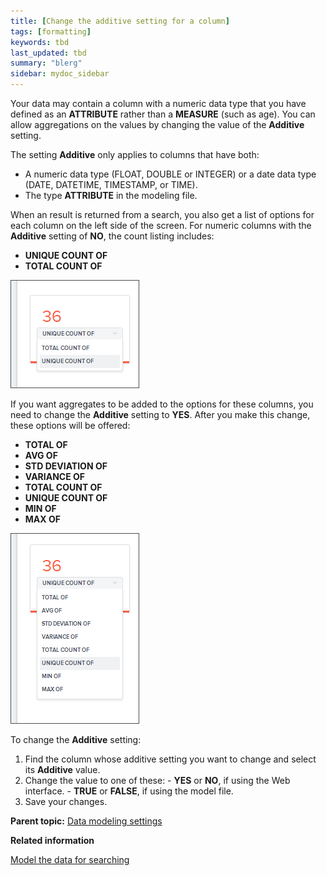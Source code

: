 ```yaml
---
title: [Change the additive setting for a column]
tags: [formatting]
keywords: tbd
last_updated: tbd
summary: "blerg"
sidebar: mydoc_sidebar
---
```

Your data may contain a column with a numeric data type that you have defined as an **ATTRIBUTE** rather than a **MEASURE** (such as age). You can allow aggregations on the values by changing the value of the **Additive** setting.

The setting **Additive** only applies to columns that have both:

-   A numeric data type (FLOAT, DOUBLE or INTEGER) or a date data type (DATE, DATETIME, TIMESTAMP, or TIME).
-   The type **ATTRIBUTE** in the modeling file.

When an result is returned from a search, you also get a list of options for each column on the left side of the screen. For numeric columns with the **Additive** setting of **NO**, the count listing includes:

-   **UNIQUE COUNT OF**
-   **TOTAL COUNT OF**

![](../../images/model_additive_model_false_options.png)

If you want aggregates to be added to the options for these columns, you need to change the **Additive** setting to **YES**. After you make this change, these options will be offered:

-   **TOTAL OF**
-   **AVG OF**
-   **STD DEVIATION OF**
-   **VARIANCE OF**
-   **TOTAL COUNT OF**
-   **UNIQUE COUNT OF**
-   **MIN OF**
-   **MAX OF**

![](../../images/model_additive_model_true_options.png)

To change the **Additive** setting:

1.   Find the column whose additive setting you want to change and select its **Additive** value.
2.   Change the value to one of these:
    -   **YES** or **NO**, if using the Web interface.
    -   **TRUE** or **FALSE**, if using the model file.
3.   Save your changes.

**Parent topic:** [Data modeling settings](../../admin/data_modeling/data_modeling_settings.html)

**Related information**  


[Model the data for searching](semantic_modeling.html#)
